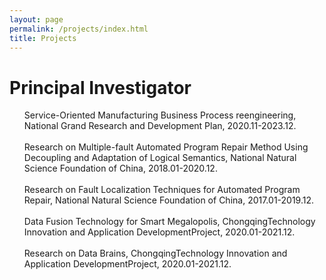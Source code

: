 ```yaml
---
layout: page
permalink: /projects/index.html
title: Projects
---
```


# Principal Investigator
<UL style="LIST-STYLE-TYPE: none">
<LI>Service-Oriented Manufacturing Business Process reengineering, 
National Grand Research and Development Plan, 2020.11-2023.12.</LI>&nbsp;
		
<LI>Research on Multiple-fault Automated Program Repair Method Using Decoupling and Adaptation of Logical Semantics, 
National Natural Science Foundation of China, 2018.01-2020.12.</LI>&nbsp;
		
<LI>Research on Fault Localization Techniques for Automated Program Repair, National Natural Science Foundation of China, 2017.01-2019.12.</LI>&nbsp;

<LI>Data Fusion Technology for Smart Megalopolis, ChongqingTechnology Innovation and Application DevelopmentProject, 2020.01-2021.12.</LI>&nbsp;

<LI>Research on Data Brains, ChongqingTechnology Innovation and Application DevelopmentProject, 2020.01-2021.12.</LI>&nbsp;
</UL>
